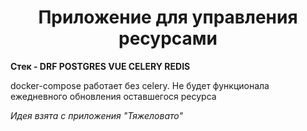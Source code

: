 <h1 align="center">Приложение для управления ресурсами</h1>


<p><b>Стек - DRF POSTGRES VUE CELERY REDIS</b></p>
<p>docker-compose работает без celery. Не будет функционала ежедневного обновления оставшегося ресурса</p>
<p><i>Идея взята с приложения "Тяжеловато"</i></p> 
